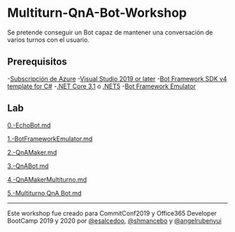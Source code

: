 # Multiturn-QnA-Bot-Workshop

Se pretende conseguir un Bot capaz de mantener una conversación de varios turnos con el usuario.

## Prerequisitos
-[Subscripción de Azure](https://azure.microsoft.com/en-us/free/)
-[Visual Studio 2019 or later](https://www.visualstudio.com/downloads)
-[Bot Framework SDK v4 template for C#](https://aka.ms/bot-vsix)
-[.NET Core 3.1](https://dotnet.microsoft.com/download) o [.NET5](https://dotnet.microsoft.com/download/dotnet/5.0)
-[Bot Framework Emulator](https://aka.ms/bot-framework-emulator-readme)

## Lab
[0.-EchoBot.md](./0.-EchoBot.md)

[1.-BotFrameworkEmulator.md](./1.-BotFrameworkEmulator.md)

[2.-QnAMaker.md](./2.-QnAMaker.md)

[3.-QnABot.md](./3.-QnABot.md)

[4.-QnAMakerMultiturno.md](./4.-QnAMakerMultiturno.md)

[5.-Multiturno QnA Bot.md](./5.-Multiturno_QnA_Bot.md)

--------------------------------------------------
Este workshop fue creado para CommitConf2019 y Office365 Developer BootCamp 2019 y 2020 por [@esalcedoo](https://twitter.com/esalcedoo), [@shmancebo](https://twitter.com/shmancebo) y [@angelrubenyui](https://twitter.com/angelrubenyui)
